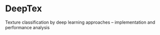 # DeepTex
Texture classification by deep learning approaches – implementation and performance analysis
